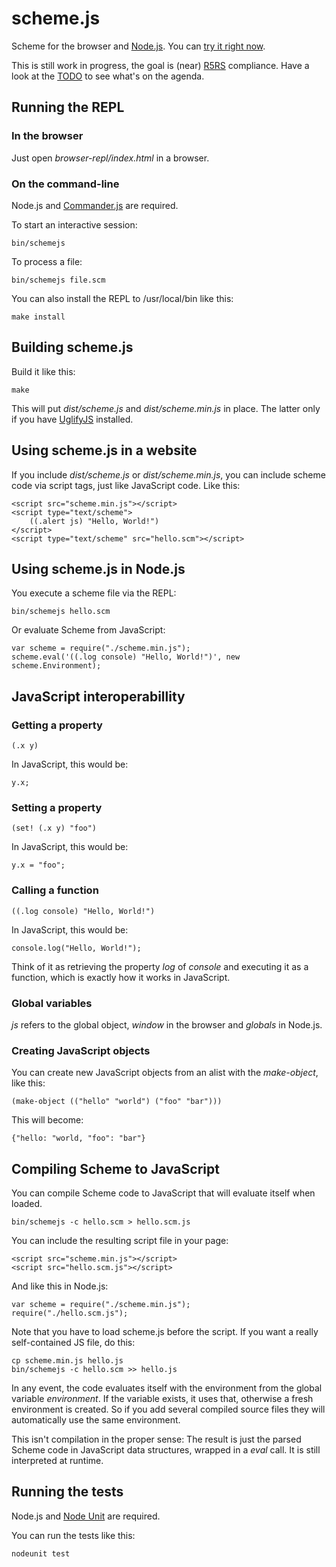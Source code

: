scheme.js
=========

Scheme for the browser and [Node.js](http://nodejs.org). You can
[try it right now](http://fhd.github.com/scheme.js/).

This is still work in progress, the goal is (near)
[R5RS](http://schemers.org/Documents/Standards/R5RS/) compliance.
Have a look at the
[TODO](https://github.com/fhd/scheme.js/blob/master/TODO.md) to see
what's on the agenda.

Running the REPL
----------------

### In the browser

Just open _browser-repl/index.html_ in a browser.

### On the command-line

Node.js and
[Commander.js](https://github.com/visionmedia/commander.js/) are
required.

To start an interactive session:

    bin/schemejs

To process a file:

    bin/schemejs file.scm

You can also install the REPL to /usr/local/bin like this:

    make install

Building scheme.js
------------------

Build it like this:

    make

This will put _dist/scheme.js_ and _dist/scheme.min.js_ in place. The
latter only if you have [UglifyJS](https://github.com/mishoo/UglifyJS)
installed.

Using scheme.js in a website
----------------------------

If you include _dist/scheme.js_ or _dist/scheme.min.js_, you can
include scheme code via script tags, just like JavaScript code. Like
this:

    <script src="scheme.min.js"></script>
    <script type="text/scheme">
        ((.alert js) "Hello, World!")
    </script>
    <script type="text/scheme" src="hello.scm"></script>

Using scheme.js in Node.js
--------------------------

You execute a scheme file via the REPL:

    bin/schemejs hello.scm

Or evaluate Scheme from JavaScript:

    var scheme = require("./scheme.min.js");
    scheme.eval('((.log console) "Hello, World!")', new scheme.Environment);

JavaScript interoperabillity
----------------------------

### Getting a property

    (.x y)

In JavaScript, this would be:

    y.x;

### Setting a property

    (set! (.x y) "foo")

In JavaScript, this would be:

    y.x = "foo";

### Calling a function

    ((.log console) "Hello, World!")

In JavaScript, this would be:

    console.log("Hello, World!");

Think of it as retrieving the property _log_ of _console_ and
executing it as a function, which is exactly how it works in
JavaScript.

### Global variables

_js_ refers to the global object, _window_ in the browser and
_globals_ in Node.js.

### Creating JavaScript objects

You can create new JavaScript objects from an alist with the
_make-object_, like this:

    (make-object (("hello" "world") ("foo" "bar")))

This will become:

    {"hello: "world, "foo": "bar"}

Compiling Scheme to JavaScript
------------------------------

You can compile Scheme code to JavaScript that will evaluate itself
when loaded.

    bin/schemejs -c hello.scm > hello.scm.js

You can include the resulting script file in your page:

    <script src="scheme.min.js"></script>
    <script src="hello.scm.js"></script>

And like this in Node.js:

    var scheme = require("./scheme.min.js");
    require("./hello.scm.js");

Note that you have to load scheme.js before the script. If you want a
really self-contained JS file, do this:

    cp scheme.min.js hello.js
    bin/schemejs -c hello.scm >> hello.js

In any event, the code evaluates itself with the environment from the
global variable _environment_. If the variable exists, it uses that,
otherwise a fresh environment is created. So if you add several
compiled source files they will automatically use the same
environment.

This isn't compilation in the proper sense: The result is just the
parsed Scheme code in JavaScript data structures, wrapped in a _eval_
call. It is still interpreted at runtime.

Running the tests
-----------------

Node.js and [Node Unit](https://github.com/caolan/nodeunit) are
required.

You can run the tests like this:

    nodeunit test
